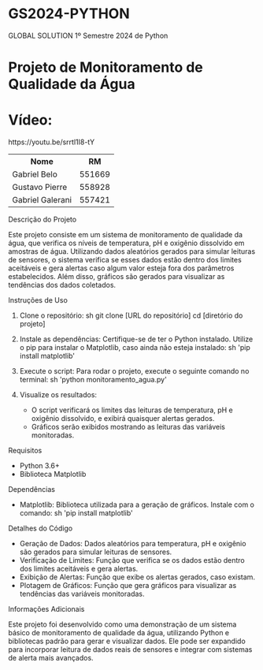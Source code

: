 # GS2024-PYTHON
GLOBAL SOLUTION 1º Semestre 2024 de Python
<h1>Projeto de Monitoramento de Qualidade da Água</h1>

<h1>Vídeo:</h1>
https://youtu.be/srrtl1I8-tY



<table>
  <tr>
    <th> Nome </th>
    <th> RM </th>
  </tr>
  <tr>
    <td> Gabriel Belo </td>
    <td> 551669 </td>
  </tr>
  <tr>
    <td>Gustavo Pierre</td>
    <td>558928</td>
  </tr>
  <td> Gabriel Galerani </td>
  <td> 557421 </td>
</table>


Descrição do Projeto

Este projeto consiste em um sistema de monitoramento de qualidade da água, que verifica os níveis de temperatura, pH e oxigênio dissolvido em amostras de água. Utilizando dados aleatórios gerados para simular leituras de sensores, o sistema verifica se esses dados estão dentro dos limites aceitáveis e gera alertas caso algum valor esteja fora dos parâmetros estabelecidos. Além disso, gráficos são gerados para visualizar as tendências dos dados coletados.

 Instruções de Uso

1. Clone o repositório:
   sh
   git clone [URL do repositório]
   cd [diretório do projeto]
   

2. Instale as dependências:
   Certifique-se de ter o Python instalado. Utilize o pip para instalar o Matplotlib, caso ainda não esteja instalado:
   sh
   'pip install matplotlib'
   

3. Execute o script:
   Para rodar o projeto, execute o seguinte comando no terminal:
   sh
   'python monitoramento_agua.py'
   

4. Visualize os resultados:
   - O script verificará os limites das leituras de temperatura, pH e oxigênio dissolvido, e exibirá quaisquer alertas gerados.
   - Gráficos serão exibidos mostrando as leituras das variáveis monitoradas.

Requisitos

- Python 3.6+
- Biblioteca Matplotlib

 Dependências

- Matplotlib: Biblioteca utilizada para a geração de gráficos. Instale com o comando:
  sh
  'pip install matplotlib'
  

Detalhes do Código

- Geração de Dados: Dados aleatórios para temperatura, pH e oxigênio são gerados para simular leituras de sensores.
- Verificação de Limites: Função que verifica se os dados estão dentro dos limites aceitáveis e gera alertas.
- Exibição de Alertas: Função que exibe os alertas gerados, caso existam.
- Plotagem de Gráficos: Função que gera gráficos para visualizar as tendências das variáveis monitoradas.

 Informações Adicionais

Este projeto foi desenvolvido como uma demonstração de um sistema básico de monitoramento de qualidade da água, utilizando Python e bibliotecas padrão para gerar e visualizar dados. Ele pode ser expandido para incorporar leitura de dados reais de sensores e integrar com sistemas de alerta mais avançados.
